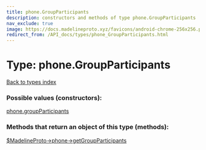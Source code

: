 ```yaml
---
title: phone.GroupParticipants
description: constructors and methods of type phone.GroupParticipants
nav_exclude: true
image: https://docs.madelineproto.xyz/favicons/android-chrome-256x256.png
redirect_from: /API_docs/types/phone_GroupParticipants.html
---
```

# Type: phone.GroupParticipants
[Back to types index](index.html)



### Possible values (constructors):

[phone.groupParticipants](/API_docs/constructors/phone.groupParticipants.html)  



### Methods that return an object of this type (methods):

[$MadelineProto->phone->getGroupParticipants](/API_docs/methods/phone.getGroupParticipants.html)  



